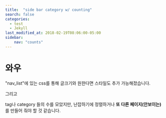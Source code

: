 ```yaml
---
title:  "side bar category w/ counting"
search: false
categories: 
  - test
  - Jekyll
last_modified_at: 2018-02-19T08:06:00-05:00
sidebar:
    nav: "counts"
---
```


# 와우

"nav_list"에 있는 css를 통해 글크기와 원한다면 스타일도 추가 가능해졌습니다.

그리고

tag나 category 들의 수를 모았지만, 난잡하기에 정렬하거나 **또 다른 페이지(안보이는)** 를 만들어 줘야 할 것 같습니다.